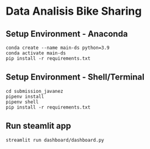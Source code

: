 # Data Analisis Bike Sharing

## Setup Environment - Anaconda

```
conda create --name main-ds python=3.9
conda activate main-ds
pip install -r requirements.txt
```

## Setup Environment - Shell/Terminal

```
cd submission_javanez
pipenv install
pipenv shell
pip install -r requirements.txt
```

## Run steamlit app

```
streamlit run dashboard/dashboard.py
```
